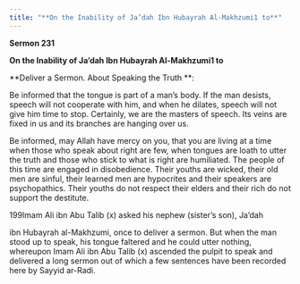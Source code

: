 ```yaml
---
title: "**On the Inability of Ja’dah Ibn Hubayrah Al-Makhzumi1 to**" 
---
```

**Sermon 231**

**On the Inability of Ja’dah Ibn Hubayrah Al\-Makhzumi1 to**

**Deliver a Sermon\. About Speaking the Truth **:

Be informed that the tongue is part of a man’s body\. If the man desists, speech will not cooperate with him, and when he dilates, speech will not give him time to stop\. Certainly, we are the masters of speech\. Its veins are fixed in us and its branches are hanging over us\.

Be informed, may Allah have mercy on you, that you are living at a time when those who speak about right are few, when tongues are loath to utter the truth and those who stick to what is right are humiliated\. The people of this time are engaged in disobedience\. Their youths are wicked, their old men are sinful, their learned men are hypocrites and their speakers are psychopathics\. Their youths do not respect their elders and their rich do not support the destitute\.

199Imam Ali ibn Abu Talib \(x\) asked his nephew \(sister’s son\), Ja’dah

ibn Hubayrah al\-Makhzumi, once to deliver a sermon\. But when the man stood up to speak, his tongue faltered and he could utter nothing, whereupon Imam Ali ibn Abu Talib \(x\) ascended the pulpit to speak and delivered a long sermon out of which a few sentences have been recorded here by Sayyid ar\-Radi\.

<a id="page726"></a>


